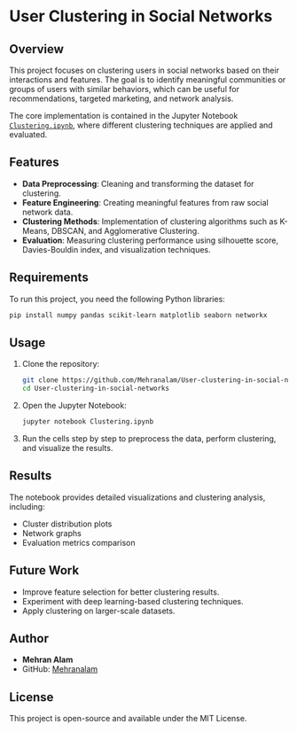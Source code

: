 # User Clustering in Social Networks

## Overview
This project focuses on clustering users in social networks based on their interactions and features. The goal is to identify meaningful communities or groups of users with similar behaviors, which can be useful for recommendations, targeted marketing, and network analysis.

The core implementation is contained in the Jupyter Notebook [`Clustering.ipynb`](https://github.com/Mehranalam/User-clustering-in-social-networks/blob/main/Clustering.ipynb), where different clustering techniques are applied and evaluated.

## Features
- **Data Preprocessing**: Cleaning and transforming the dataset for clustering.
- **Feature Engineering**: Creating meaningful features from raw social network data.
- **Clustering Methods**: Implementation of clustering algorithms such as K-Means, DBSCAN, and Agglomerative Clustering.
- **Evaluation**: Measuring clustering performance using silhouette score, Davies-Bouldin index, and visualization techniques.

## Requirements
To run this project, you need the following Python libraries:

```bash
pip install numpy pandas scikit-learn matplotlib seaborn networkx
```

## Usage
1. Clone the repository:
   ```bash
   git clone https://github.com/Mehranalam/User-clustering-in-social-networks.git
   cd User-clustering-in-social-networks
   ```
2. Open the Jupyter Notebook:
   ```bash
   jupyter notebook Clustering.ipynb
   ```
3. Run the cells step by step to preprocess the data, perform clustering, and visualize the results.

## Results
The notebook provides detailed visualizations and clustering analysis, including:
- Cluster distribution plots
- Network graphs
- Evaluation metrics comparison

## Future Work
- Improve feature selection for better clustering results.
- Experiment with deep learning-based clustering techniques.
- Apply clustering on larger-scale datasets.

## Author
- **Mehran Alam**
- GitHub: [Mehranalam](https://github.com/Mehranalam)

## License
This project is open-source and available under the MIT License.

